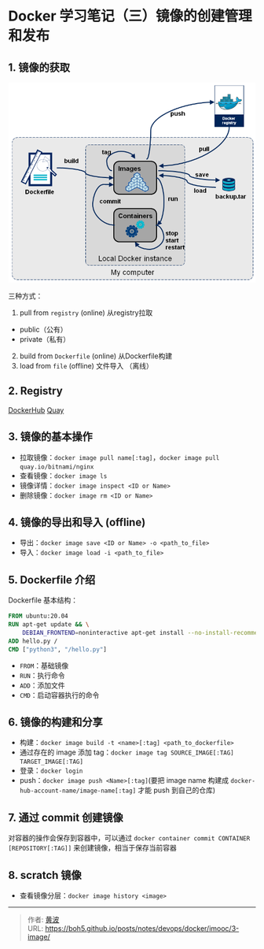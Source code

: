 # Docker 学习笔记（三）镜像的创建管理和发布


## 1. 镜像的获取

![镜像的获取](../images/docker-stages.png)

三种方式： 
1. pull from `registry` (online) 从registry拉取
  - public（公有）
  - private（私有）
2. build from `Dockerfile` (online) 从Dockerfile构建
3. load from `file` (offline) 文件导入 （离线）

## 2. Registry

[DockerHub](https://hub.docker.com/)
[Quay](https://quay.io/)

## 3. 镜像的基本操作

- 拉取镜像：`docker image pull name[:tag]`，`docker image pull quay.io/bitnami/nginx`
- 查看镜像：`docker image ls`
- 镜像详情：`docker image inspect <ID or Name>`
- 删除镜像：`docker image rm <ID or Name>`

## 4. 镜像的导出和导入 (offline)

- 导出：`docker image save <ID or Name> -o <path_to_file>`
- 导入：`docker image load -i <path_to_file>`

## 5. Dockerfile 介绍

Dockerfile 基本结构：

```dockerfile
FROM ubuntu:20.04
RUN apt-get update && \
    DEBIAN_FRONTEND=noninteractive apt-get install --no-install-recommends -y python3.9 python3-pip python3.9-dev
ADD hello.py /
CMD ["python3", "/hello.py"]
```

- `FROM`：基础镜像
- `RUN`：执行命令
- `ADD`：添加文件
- `CMD`：启动容器执行的命令

## 6. 镜像的构建和分享

- 构建：`docker image build -t <name>[:tag] <path_to_dockerfile>`
- 通过存在的 image 添加 tag：`docker image tag SOURCE_IMAGE[:TAG] TARGET_IMAGE[:TAG]` 
- 登录：`docker login`
- push：`docker image push <Name>[:tag]`(要把 image name 构建成 `docker-hub-account-name/image-name[:tag]` 才能 push 到自己的仓库)

## 7. 通过 commit 创建镜像

对容器的操作会保存到容器中，可以通过 `docker container commit CONTAINER [REPOSITORY[:TAG]]` 来创建镜像，相当于保存当前容器

## 8. scratch 镜像

- 查看镜像分层：`docker image history <image>`


---

> 作者: [黄波](https://boh5.github.io)  
> URL: https://boh5.github.io/posts/notes/devops/docker/imooc/3-image/  

